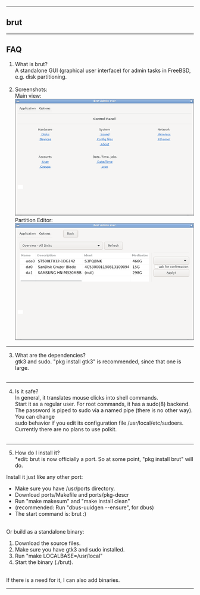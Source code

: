 
------------------------
brut
------------------------

-----------------------
FAQ
-----------------------

1. What is brut?<br>
A standalone GUI (graphical user interface) for admin tasks in FreeBSD, e.g. disk partitioning.<br><br>
2. Screenshots:<br>
Main view:<br>
![](screenshot/scrot20.png)
<br>Partition Editor:<br>
![](screenshot/scrot21.png)

--------------------------
3. What are the dependencies?<br>
gtk3 and sudo. "pkg install gtk3" is recommended, since that one is large.<br><br>
--------------------------

4. Is it safe? <br>
In general, it translates mouse clicks into shell commands.<br>
Start it as a regular user. For root commands, it has a sudo(8) backend.<br>
The password is piped to sudo via a named pipe (there is no other way). You can change<br>
sudo behavior if you edit its configuration file /usr/local/etc/sudoers.<br>
Currently there are no plans to use polkit.<br><br>

--------------------------
5. How do I install it?<br>
*edit: brut is now officially a port. So at some point, "pkg install brut" will do.

Install it just like any other port:<br>
- Make sure you have /usr/ports directory.<br>
- Download ports/Makefile and ports/pkg-descr<br>
- Run "make makesum" and "make install clean"<br>
- (recommended: Run "dbus-uuidgen --ensure", for dbus)<br>
- The start command is: brut :)<br><br>

Or build as a standalone binary:<br>
1. Download the source files.
2. Make sure you have gtk3 and sudo installed.<br>
3. Run "make LOCALBASE=/usr/local"<br>
4. Start the binary (./brut).<br><br>

If there is a need for it, I can also add binaries.

--------------------------
